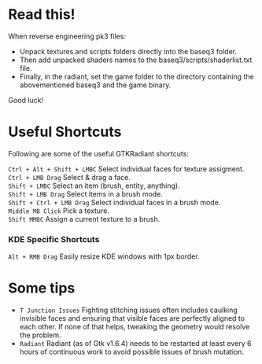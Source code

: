 # Read this!

When reverse engineering pk3 files:

* Unpack textures and scripts folders directly into the baseq3 folder.
* Then add unpacked shaders names to the baseq3/scripts/shaderlist.txt file.
* Finally, in the radiant, set the game folder to the directory containing the abovementioned baseq3 and the game binary.

Good luck!

# Useful Shortcuts

Following are some of the useful GTKRadiant shortcuts:

`Ctrl + Alt + Shift + LMBC` Select individual faces for texture assigment.<br>
`Ctrl + LMB Drag` Select & drag a face.<br>
`Shift + LMBC` Select an item (brush, entity, anything).<br>
`Shift + LMB Drag` Select items in a brush mode.<br>
`Shift + Ctrl + LMB Drag` Select individual faces in a brush mode.<br>
`Middle MB Click` Pick a texture.<br>
`Shift MMBC` Assign a current texture to a brush.<br>

### KDE Specific Shortcuts

`Alt + RMB Drag` Easily resize KDE windows with 1px border.

# Some tips

* `T Junction Issues` Fighting stitching issues often includes caulking invisible faces and ensuring that visible faces are perfectly aligned to each other. If none of that helps, tweaking the geometry would resolve the problem.
* `Radiant` Radiant (as of Gtk v1.6.4) needs to be restarted at least every 6 hours of continuous work to avoid possible issues of brush mutation.
